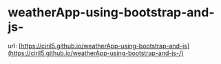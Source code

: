 # weatherApp-using-bootstrap-and-js-

url:  [https://ciril5.github.io/weatherApp-using-bootstrap-and-js](https://ciril5.github.io/weatherApp-using-bootstrap-and-js-/)
